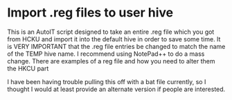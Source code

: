 # Import .reg files to user hive 

This is an AutoIT script designed to take an entire .reg file which you got from HCKU and import it into the default hive in order to save some time. It is VERY IMPORTANT that the .reg file entries be changed to match the name of the TEMP hive name. I recommend using NotePad++ to do a mass change. There are examples of a reg file and how you need to alter them the HKCU part

I have been having trouble pulling this off with a bat file currently, so I thought I would at least provide an alternate version if people are interested. 
